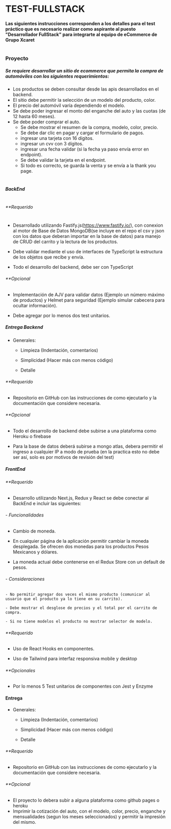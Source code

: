 # TEST-FULLSTACK
#### Las siguientes instrucciones corresponden a los detalles para el test práctico que es necesario realizar como aspirante al puesto "Desarrollador FullStack" para integrarte al equipo de eCommerce de Grupo Xcaret

#
### Proyecto
##### Se requiere desarrollar un sitio de ecommerce que permita la compra de automóviles con los siguientes requerimientos:

- Los productos se deben consultar desde las apis desarrollados en el backend.
- El sitio debe permitir la selección de un modelo del producto, color.
- El precio del automóvil varía dependiendo el modelo.
- Se debe poder ingresar el monto del enganche del auto y las cuotas (de 12 hasta 60 meses).
- Se debe poder comprar el auto.
  - Se debe mostrar el resumen de la compra, modelo, color, precio.
  - Se debe dar clic en pagar y cargar el formulario de pagos.
  - ingresar una tarjeta con 16 dígitos. 
  - ingresar un cvv con 3 dígitos.
  - ingresar una fecha validar (si la fecha ya paso envía error en endpoint).
  - Se debe validar la tarjeta en el endpoint.
  - Si todo es correcto, se guarda la venta y se envía a la thank you page.

#
##### BackEnd 
#
###### ***Requerido*
#
- Desarrollado utilizando Fastify.js(https://www.fastify.io/), con conexion al motor de Base de Datos MongoDB(se incluye en el repo el csv y json con los datos que deberan importar en la base de datos) para manejo de CRUD del carrito y la lectura de los productos.  

 - Debe validar mediante el uso de interfaces de TypeScript la estructura de los objetos que recibe y envía. 
 
 - Todo el desarrollo del backend, debe ser con TypeScript

###### ***Opcional*

 - Implementación de AJV para validar datos (Ejemplo un número máximo de productos) y Helmet para seguridad (Ejemplo simular cabecera para ocultar información).

 - Debe agregar por lo menos dos test unitarios.

##### Entrega Backend

- Generales:  

    - Limpieza (Indentación, comentarios) 

    - Simplicidad (Hacer más con menos código) 

    - Detalle 

###### ***Requerido*

- Repositorio en GitHub con las instrucciones de como ejecutarlo y la documentación que considere necesaria. 

###### ***Opcional*

- Todo el desarrollo de backend debe subirse a una plataforma como Heroku o firebase 

- Para la base de datos deberá subirse a mongo atlas, debera permitir el ingreso a cualquier IP a modo de prueba (en la practica esto no debe ser así, solo es por motivos de revisión del test)


##### FrontEnd 

###### ***Requerido*

 - Desarrollo utilizando Next.js, Redux y React se debe conectar al BackEnd e incluir las siguientes:  

###### - Funcionalidades 

-   Cambio de moneda. 

-   En cualquier página de la aplicación permitir cambiar la moneda desplegada. Se ofrecen dos monedas para los productos Pesos Mexicanos y dólares. 

-   La moneda actual debe contenerse en el Redux Store con un default de pesos.

###### - Consideraciones 

    - No permitir agregar dos veces el mismo producto (comunicar al usuario que el producto ya lo tiene en su carrito). 

    - Debe mostrar el desglose de precios y el total por el carrito de compra. 

    - Si no tiene modelos el producto no mostrar selector de modelo.
  

###### ***Requerido* 

- Uso de React Hooks en componentes. 

- Uso de Tailwind para interfaz responsiva mobile y desktop 


###### ***Opcionales*

- Por lo menos 5 Test unitarios de componentes con Jest y Enzyme 


#### Entrega 

- Generales:  

    - Limpieza (Indentación, comentarios) 

    - Simplicidad (Hacer más con menos código) 

    - Detalle 

###### ***Requerido*

- Repositorio en GitHub con las instrucciones de como ejecutarlo y la documentación que considere necesaria. 

###### ***Opcional*
- El proyecto lo debera subir a alguna plataforma como github pages o heroku
- Imprimir la cotización del auto, con el modelo, color, precio, enganche y mensualidades (segun los meses seleccionados) y permitir la impresión del mismo.
